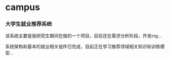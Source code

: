 # campus

### 大学生就业推荐系统

该系统主要是我研究生期间在做的一个项目，目前还在需求分析阶段，开发ing...

系统架构和基本的就业相关组件已完成，目前正在学习推荐领域相关知识和训练模型...
